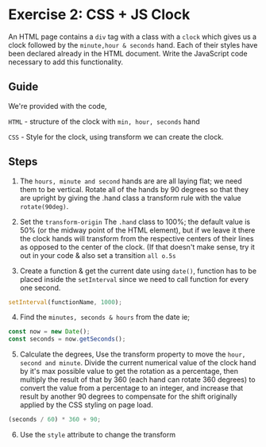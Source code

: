 # Exercise 2: CSS + JS Clock

An HTML page contains a `div` tag with a class with a `clock` which gives us a clock followed by the `minute,hour & seconds` hand. Each of their styles have been declared already in the HTML document. Write the JavaScript code necessary to add this functionality.

## Guide

We're provided with the code,

`HTML` - structure of the clock with `min, hour, seconds` hand

`CSS` - Style for the clock, using transform we can create the clock.

## Steps

1. The `hours, minute and second` hands are are all laying flat; we need them to be vertical. Rotate all of the hands by 90 degrees so that they are upright by giving the .hand class a transform rule with the value `rotate(90deg)`.

2. Set the `transform-origin` The `.hand` class to 100%; the default value is 50% (or the midway point of the HTML element), but if we leave it there the clock hands will transform from the respective centers of their lines as opposed to the center of the clock. (If that doesn't make sense, try it out in your code & also set a transition `all o.5s`

3. Create a function & get the current date using `date()`, function has to be placed inside the `setInterval` since we need to call function for every one second.

```js
setInterval(functionName, 1000);
```

4. Find the `minutes, seconds & hours` from the date ie;

```js
const now = new Date();
const seconds = now.getSeconds();
```

5. Calculate the degrees, Use the transform property to move the `hour, second and minute`. Divide the current numerical value of the clock hand by it's max possible value to get the rotation as a percentage, then multiply the result of that by 360 (each hand can rotate 360 degrees) to convert the value from a percentage to an integer, and increase that result by another 90 degrees to compensate for the shift originally applied by the CSS styling on page load.

```js
(seconds / 60) * 360 + 90;
```

6. Use the `style` attribute to change the transform

